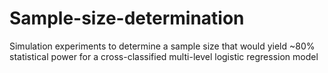 # Sample-size-determination
Simulation experiments to determine a sample size that would yield ~80% statistical power for a cross-classified multi-level logistic regression model 
